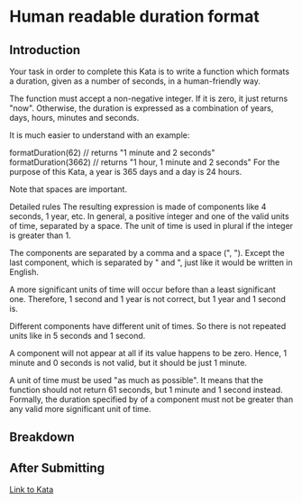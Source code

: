 # Human readable duration format

Introduction
-----

Your task in order to complete this Kata is to write a function which formats a duration, given as a number of seconds, in a human-friendly way.

The function must accept a non-negative integer. If it is zero, it just returns "now". Otherwise, the duration is expressed as a combination of years, days, hours, minutes and seconds.

It is much easier to understand with an example:

formatDuration(62)    // returns "1 minute and 2 seconds"
formatDuration(3662)  // returns "1 hour, 1 minute and 2 seconds"
For the purpose of this Kata, a year is 365 days and a day is 24 hours.

Note that spaces are important.

Detailed rules
The resulting expression is made of components like 4 seconds, 1 year, etc. In general, a positive integer and one of the valid units of time, separated by a space. The unit of time is used in plural if the integer is greater than 1.

The components are separated by a comma and a space (", "). Except the last component, which is separated by " and ", just like it would be written in English.

A more significant units of time will occur before than a least significant one. Therefore, 1 second and 1 year is not correct, but 1 year and 1 second is.

Different components have different unit of times. So there is not repeated units like in 5 seconds and 1 second.

A component will not appear at all if its value happens to be zero. Hence, 1 minute and 0 seconds is not valid, but it should be just 1 minute.

A unit of time must be used "as much as possible". It means that the function should not return 61 seconds, but 1 minute and 1 second instead. Formally, the duration specified by of a component must not be greater than any valid more significant unit of time.

Breakdown
-----



After Submitting
-----

[Link to Kata](https://www.codewars.com/kata/52742f58faf5485cae000b9a/train/javascript)

